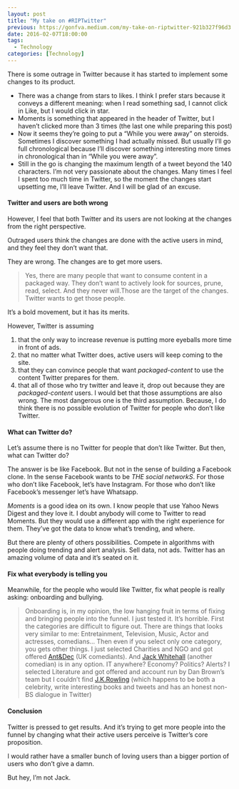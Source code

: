 ```yaml
---
layout: post
title: "My take on #RIPTwitter"
previous: https://gonfva.medium.com/my-take-on-riptwitter-921b327f96d3
date: 2016-02-07T18:00:00
tags:
  - Technology
categories: [Technology]
---
```


There is some outrage in Twitter because it has started to implement some changes to its product.

- There was a change from stars to likes. I think I prefer stars because it conveys a different meaning: when I read something sad, I cannot click in Like, but I would click in star.
- Moments is something that appeared in the header of Twitter, but I haven’t clicked more than 3 times (the last one while preparing this post)
- Now it seems they’re going to put a “While you were away” on steroids. Sometimes I discover something I had actually missed. But usually I’ll go full chronological because I’ll discover something interesting more times in chronological than in “While you were away”.
- Still in the go is changing the maximum length of a tweet beyond the 140 characters.
  I’m not very passionate about the changes. Many times I feel I spent too much time in Twitter, so the moment the changes start upsetting me, I’ll leave Twitter. And I will be glad of an excuse.

#### Twitter and users are both wrong

However, I feel that both Twitter and its users are not looking at the changes from the right perspective.

Outraged users think the changes are done with the active users in mind, and they feel they don’t want that.

They are wrong. The changes are to get more users.

> Yes, there are many people that want to consume content in a packaged way. They don’t want to actively look for sources, prune, read, select. And they never will.Those are the target of the changes. Twitter wants to get those people.

It’s a bold movement, but it has its merits.

However, Twitter is assuming

1. that the only way to increase revenue is putting more eyeballs more time in front of ads.
2. that no matter what Twitter does, active users will keep coming to the site.
3. that they can convince people that want _packaged-content_ to use the content Twitter prepares for them.
4. that all of those who try twitter and leave it, drop out because they are _packaged-content_ users.
   I would bet that those assumptions are also wrong. The most dangerous one is the third assumption. Because, I do think there is no possible evolution of Twitter for people who don’t like Twitter.

#### What can Twitter do?

Let’s assume there is no Twitter for people that don’t like Twitter. But then, what can Twitter do?

The answer is be like Facebook. But not in the sense of building a Facebook clone. In the sense Facebook wants to be _THE social networkS_. For those who don’t like Facebook, let’s have Instagram. For those who don’t like Facebook’s messenger let’s have Whatsapp.

_Moments_ is a good idea on its own. I know people that use Yahoo News Digest and they love it. I doubt anybody will come to Twitter to read Moments. But they would use a different app with the right experience for them. They’ve got the data to know what’s trending, and where.

But there are plenty of others possibilities. Compete in algorithms with people doing trending and alert analysis. Sell data, not ads. Twitter has an amazing volume of data and it’s seated on it.

#### Fix what everybody is telling you

Meanwhile, for the people who would like Twitter, fix what people is really asking: onboarding and bullying.

> [](https://twitter.com/BenedictEvans/status/696040383315255296)Onboarding is, in my opinion, the low hanging fruit in terms of fixing and bringing people into the funnel. I just tested it. It’s horrible. First the categories are difficult to figure out. There are things that looks very similar to me: Entretainment, Television, Music, Actor and actresses, comedians… Then even if you select only one category, you gets other things. I just selected Charities and NGO and got offered [Ant&Dec](https://twitter.com/antanddec) (UK comediants). And [Jack Whitehall](https://twitter.com/jackwhitehall) (another comedian) is in any option. IT anywhere? Economy? Politics? Alerts? I selected Literature and got offered and account run by Dan Brown’s team but I couldn’t find [J.K.Rowling](https://twitter.com/jk_rowling) (which happens to be both a celebrity, write interesting books and tweets and has an honest non-BS dialogue in Twitter)

#### Conclusion

Twitter is pressed to get results. And it’s trying to get more people into the funnel by changing what their active users perceive is Twitter’s core proposition.

I would rather have a smaller bunch of loving users than a bigger portion of users who don’t give a damn.

But hey, I’m not Jack.
